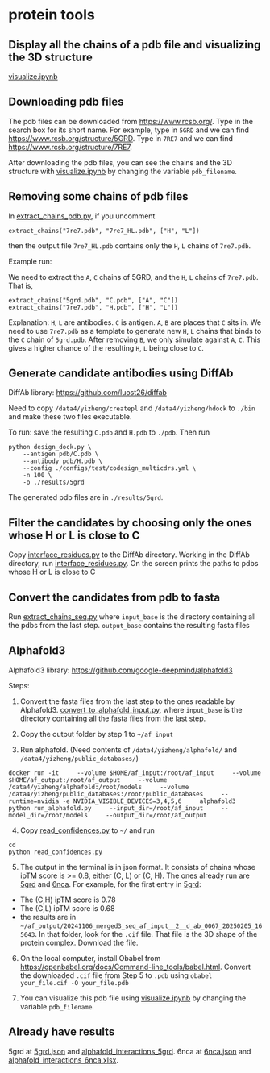 # protein tools

## Display all the chains of a pdb file and visualizing the 3D structure

[visualize.ipynb](./visualize.ipynb)

## Downloading pdb files

The pdb files can be downloaded from https://www.rcsb.org/. Type in the search box for its short name. For example, type in `5GRD` and we can find  https://www.rcsb.org/structure/5GRD. Type in `7RE7` and we can find https://www.rcsb.org/structure/7RE7.

After downloading the pdb files, you can see the chains and the 3D structure with [visualize.ipynb](./visualize.ipynb) by changing the variable `pdb_filename`. 

## Removing some chains of pdb files

In [extract_chains_pdb.py](./extract_chains_pdb.py), if you uncomment 
```
extract_chains("7re7.pdb", "7re7_HL.pdb", ["H", "L"])
```
then the output file `7re7_HL.pdb` contains only the `H`, `L` chains of `7re7.pdb`.

Example run:

We need to extract the `A`, `C` chains of 5GRD, and the `H`, `L` chains of `7re7.pdb`. That is, 
```
extract_chains("5grd.pdb", "C.pdb", ["A", "C"])
extract_chains("7re7.pdb", "H.pdb", ["H", "L"])
```

Explanation: `H`, `L` are antibodies. `C` is antigen. `A`, `B` are places that `C` sits in. We need to use `7re7.pdb` as a template to generate new `H`, `L` chains that binds to the `C` chain of `5grd.pdb`. After removing `B`, we only simulate against `A`, `C`. This gives a higher chance of the resulting `H`, `L` being close to `C`. 

## Generate candidate antibodies using DiffAb

DiffAb library: https://github.com/luost26/diffab

Need to copy `/data4/yizheng/createpl` and `/data4/yizheng/hdock` to `./bin` and make these two files executable.

To run: save the resulting `C.pdb` and `H.pdb` to `./pdb`. Then run

```
python design_dock.py \
    --antigen pdb/C.pdb \
    --antibody pdb/H.pdb \
    --config ./configs/test/codesign_multicdrs.yml \
    -n 100 \
    -o ./results/5grd
```
The generated pdb files are in `./results/5grd`.

## Filter the candidates by choosing only the ones whose H or L is close to C

Copy [interface_residues.py](./interface_residues.py) to the DiffAb directory. Working in the DiffAb directory, run [interface_residues.py](./interface_residues.py). On the screen prints the paths to pdbs whose H or L is close to C

## Convert the candidates from pdb to fasta

Run [extract_chains_seq.py](./extract_chains_seq.py) where `input_base` is the directory containing all the pdbs from the last step. `output_base` contains the resulting fasta files

## Alphafold3

Alphafold3 library: https://github.com/google-deepmind/alphafold3

Steps:

1.  Convert the fasta files from the last step to the ones readable by Alphafold3. 
[convert_to_alphafold_input.py](./convert_to_alphafold_input.py), where `input_base` is the directory containing all the fasta files from the last step. 

2. Copy the output folder by step 1 to `~/af_input`

3. Run alphafold. (Need contents of `/data4/yizheng/alphafold/` and `/data4/yizheng/public_databases/`)
```
docker run -it     --volume $HOME/af_input:/root/af_input     --volume $HOME/af_output:/root/af_output     --volume /data4/yizheng/alphafold:/root/models     --volume /data4/yizheng/public_databases:/root/public_databases     --runtime=nvidia -e NVIDIA_VISIBLE_DEVICES=3,4,5,6     alphafold3     python run_alphafold.py     --input_dir=/root/af_input     --model_dir=/root/models     --output_dir=/root/af_output
```

4. Copy [read_confidences.py](./read_confidences.py) to `~/` and run 
```
cd
python read_confidences.py
```

5. The output in the terminal is in json format. It consists of chains whose ipTM score is >= 0.8, either (C, L) or (C, H). The ones already run are [5grd](./selected_chains/5grd.json) and [6nca](./selected_chains/6nca.json). For example, for the first entry in [5grd](./selected_chains/5grd.json):
- The (C,H) ipTM score is 0.78
- The (C,L) ipTM score is 0.68
- the results are in `~/af_output/20241106_merged3_seq_af_input__2__d_ab_0067_20250205_165643`. In that folder, look for the `.cif` file. That file is the 3D shape of the protein complex. Download the file.

6. On the local computer, install Obabel from https://openbabel.org/docs/Command-line_tools/babel.html. Convert the downloaded `.cif` file from Step 5 to `.pdb` using `obabel your_file.cif -O your_file.pdb`

7. You can visualize this pdb file using [visualize.ipynb](./visualize.ipynb) by changing the variable `pdb_filename`. 

## Already have results
5grd at [5grd.json](./selected_chains/5grd.json) and [alphafold_interactions_5grd](./alphafold_interactions_5grd.xlsx). 6nca at [6nca.json](./selected_chains/6nca.json) and [alphafold_interactions_6nca.xlsx](./alphafold_interactions_6nca.xlsx).
